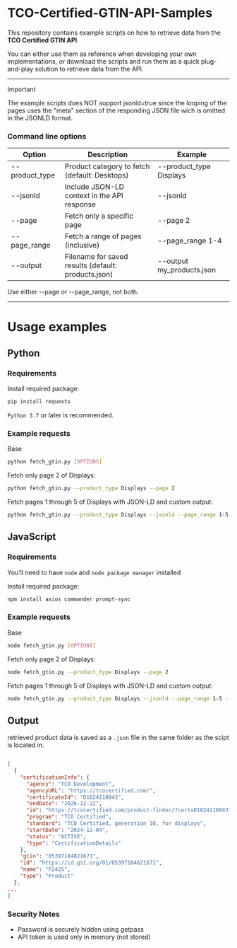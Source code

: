 # TCO-Certified-GTIN-API-Samples
This repository contains example scripts on how to retrieve data from the **TCO Certified GTIN API**.

You can either use them as reference when developing your own implementations, or download the scripts and run them as a quick plug-and-play solution to retrieve data from the API. 

---

> [!IMPORTANT]
The example scripts does NOT support jsonld=true since the looping of the pages uses the "meta" section of the responding JSON file wich is omitted in the JSONLD format.

### Command line options

| Option	        |Description	                                        |Example                     |
|-----------------|-----------------------------------------------------|----------------------------|
| --product_type	| Product category to fetch (default: Desktops)       	| --product_type Displays    |
| --jsonld	      | Include JSON-LD context in the API response	        | --jsonld                   |
| --page	        | Fetch only a specific page	                         | --page 2                   |
| --page_range	  | Fetch a range of pages (inclusive)	                 | --page_range 1-4           |
| --output	      | Filename for saved results (default: products.json)	| --output my_products.json  |


Use either --page or --page_range, not both.

---
# Usage examples

## Python

### Requirements

Install required package:
```bash
pip install requests
```
`Python 3.7` or later is recommended.

### Example requests

Base
```bash
python fetch_gtin.py [OPTIONS]
```

Fetch only page 2 of Displays:
```bash
python fetch_gtin.py --product_type Displays --page 2
```

Fetch pages 1 through 5 of Displays with JSON-LD and custom output:
```bash
python fetch_gtin.py --product_type Displays --jsonld --page_range 1-5 --output displays.json
```
## JavaScript

### Requirements

You'll need to have `node` and `node package manager` installed


Install required package:
```bash
npm install axios commander prompt-sync
```

### Example requests

Base
```bash
node fetch_gtin.py [OPTIONS]
```

Fetch only page 2 of Displays:
```bash
node fetch_gtin.py --product_type Displays --page 2
```

Fetch pages 1 through 5 of Displays with JSON-LD and custom output:
```bash
node fetch_gtin.py --product_type Displays --jsonld --page_range 1-5 --output displays.json
```

## Output
retrieved product data is saved as a `.json` file in the same folder as the scipt is located in. 

```json

[
  {
    "certificationInfo": {
      "agency": "TCO Development",
      "agencyURL": "https://tcocertified.com/",
      "certificateId": "D1024110043",
      "endDate": "2026-12-22",
      "id": "https://tcocertified.com/product-finder/?cert=D1024110043",
      "program": "TCO Certified",
      "standard": "TCO Certified, generation 10, for displays",
      "startDate": "2024-12-04",
      "status": "ACTIVE",
      "type": "CertificationDetails"
    },
    "gtin": "05397184821671",
    "id": "https://id.gs1.org/01/05397184821671",
    "name": "P2425",
    "type": "Product"
  },
...
]


```


### Security Notes

* Password is securely hidden using getpass
* API token is used only in memory (not stored)

